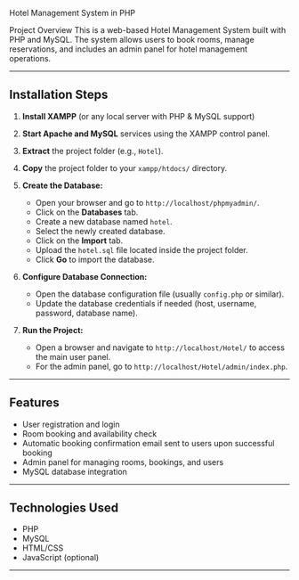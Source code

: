  Hotel Management System in PHP

Project Overview
This is a web-based Hotel Management System built with PHP and MySQL. 
The system allows users to book rooms, manage reservations, and 
includes an admin panel for hotel management operations.

---

## Installation Steps

1. **Install XAMPP** (or any local server with PHP & MySQL support) 

2. **Start Apache and MySQL** services using the XAMPP control panel.

3. **Extract** the project folder (e.g., `Hotel`).

4. **Copy** the project folder to your `xampp/htdocs/` directory.

5. **Create the Database:**
   - Open your browser and go to `http://localhost/phpmyadmin/`.
   - Click on the **Databases** tab.
   - Create a new database named `hotel`.
   - Select the newly created database.
   - Click on the **Import** tab.
   - Upload the `hotel.sql` file located inside the project folder.
   - Click **Go** to import the database.

6. **Configure Database Connection:**
   - Open the database configuration file (usually `config.php` or similar).
   - Update the database credentials if needed (host, username, password, database name).

7. **Run the Project:**
   - Open a browser and navigate to `http://localhost/Hotel/` to access the main user panel.
   - For the admin panel, go to `http://localhost/Hotel/admin/index.php`.

---


## Features

- User registration and login
- Room booking and availability check
- Automatic booking confirmation email sent to users upon successful booking
- Admin panel for managing rooms, bookings, and users
- MySQL database integration

---

## Technologies Used

- PHP
- MySQL
- HTML/CSS
- JavaScript (optional)

---


